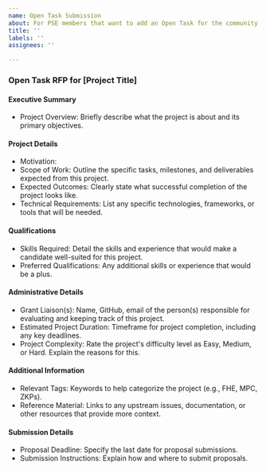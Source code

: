 ```yaml
---
name: Open Task Submission
about: For PSE members that want to add an Open Task for the community to work on.
title: ''
labels: ''
assignees: ''

---
```


### Open Task RFP for [Project Title]

#### Executive Summary

- Project Overview: Briefly describe what the project is about and its primary objectives.
  
#### Project Details

- Motivation: 
- Scope of Work: Outline the specific tasks, milestones, and deliverables expected from this project.
- Expected Outcomes: Clearly state what successful completion of the project looks like.
- Technical Requirements: List any specific technologies, frameworks, or tools that will be needed.

#### Qualifications

- Skills Required: Detail the skills and experience that would make a candidate well-suited for this project.
- Preferred Qualifications: Any additional skills or experience that would be a plus.

#### Administrative Details

- Grant Liaison(s): Name, GitHub, email of the person(s) responsible for evaluating and keeping track of this project.
- Estimated Project Duration: Timeframe for project completion, including any key deadlines.
- Project Complexity: Rate the project's difficulty level as Easy, Medium, or Hard. Explain the reasons for this.

#### Additional Information

- Relevant Tags: Keywords to help categorize the project (e.g., FHE, MPC, ZKPs).
- Reference Material: Links to any upstream issues, documentation, or other resources that provide more context.

#### Submission Details

- Proposal Deadline: Specify the last date for proposal submissions.
- Submission Instructions: Explain how and where to submit proposals.
